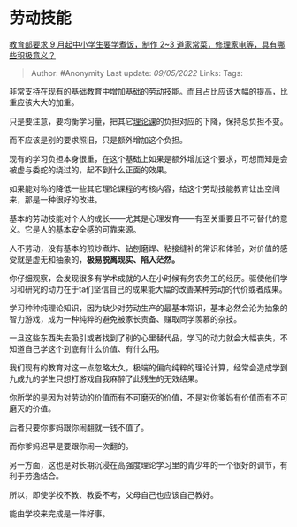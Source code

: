 # 劳动技能
[教育部要求 9 月起中小学生要学煮饭，制作 2~3 道家常菜，修理家电等，具有哪些积极意义？](https://www.zhihu.com/question/531443999/answer/2472301817)

> Author: #Anonymity 
> Last update: *09/05/2022* 
> Links:
> Tags: 

非常支持在现有的基础教育中增加基础的劳动技能。而且占比应该大幅的提高，比重应该大大的加重。

只是要注意，要均衡学习量，把其它[理论课](https://www.zhihu.com/search?q=%E7%90%86%E8%AE%BA%E8%AF%BE&search_source=Entity&hybrid_search_source=Entity&hybrid_search_extra=%7B%22sourceType%22%3A%22answer%22%2C%22sourceId%22%3A2472301817%7D)的负担对应的下降，保持总负担不变。

而不应该是别的要求照旧，只是额外增加这个负担。

现有的学习负担本身很重，在这个基础上如果是额外增加这个要求，可想而知是会被虚与委蛇的绕过的，起不到什么正面的效果。

如果能对称的降低一些其它理论课程的考核内容，给这个劳动技能教育让出空间来，那是一种很好的改进。

基本的劳动技能对个人的成长——尤其是心理发育——有至关重要且不可替代的意义。它是人的基本安全感的可靠来源。

人不劳动，没有基本的煎炒煮炸、钻刨磨焊、粘接缝补的常识和体验，对价值的感受就是虚无和抽象的，**极易脱离现实、陷入茫然。**

你仔细观察，会发现很多有学术成就的人在小时候有务农务工的经历。驱使他们学习和研究的动力在于ta们坚信自己的成果能大幅的改善某种劳动的代价或者成果。

学习种种纯理论知识，因为缺少对劳动生产的最基本常识，基本必然会沦为抽象的智力游戏，成为一种纯粹的避免被家长责备、赚取同学羡慕的杂技。

一旦这些东西失去吸引或者找到了别的心里替代品，学习的动力就会大幅丧失，不知道自己学这个到底有什么价值、有什么用。

我们现有的教育对这一点忽略太久，极端的偏向纯粹的理论计算，经常会造成学到九成九的学生只想打游戏自我麻醉了此残生的无效结果。

你所学的是因为对劳动的价值而有不可磨灭的价值，不是对你爹妈有价值而有不可磨灭的价值。

后者只要你爹妈跟你闹翻就一钱不值了。

而你爹妈迟早是要跟你闹一次翻的。

另一方面，这也是对长期沉浸在高强度理论学习里的青少年的一个很好的调节，有利于劳逸结合。

所以，即使学校不教、教委不考，父母自己也应该自己教好。

能由学校来完成是一件好事。
